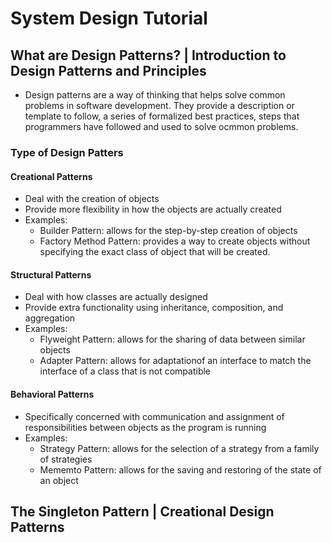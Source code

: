 # System Design Tutorial

## What are Design Patterns? | Introduction to Design Patterns and Principles

- Design patterns are a way of thinking that helps solve common problems in software development. They provide a description or template to follow, a series of formalized best practices, steps that programmers have followed and used to solve ocmmon problems.

### Type of Design Patters

#### Creational Patterns

- Deal with the creation of objects
- Provide more flexibility in how the objects are actually created
- Examples:
  - Builder Pattern: allows for the step-by-step creation of objects
  - Factory Method Pattern: provides a way to create objects without specifying the exact class of object that will be  created.

#### Structural Patterns

- Deal with how classes are actually designed
- Provide extra functionality using inheritance, composition, and aggregation
- Examples:
  - Flyweight Pattern: allows for the sharing of data between similar objects
  - Adapter Pattern: allows for adaptationof an interface to match the interface of a class that is not compatible

#### Behavioral Patterns

- Specifically concerned with communication and assignment of responsibilities between objects as the program is running
- Examples:
  - Strategy Pattern: allows for the selection of a strategy from a family of strategies
  - Mememto Pattern: allows for the saving and restoring of the state of an object

## The Singleton Pattern | Creational Design Patterns